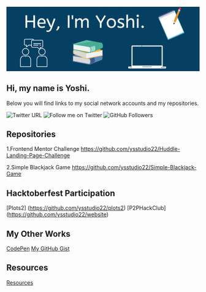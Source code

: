 ![Yoshi's GitHub Banner](./assets/Banner.png)

## Hi, my name is Yoshi.  

Below you will find links to my social network accounts and my repositories.

![Twitter URL](https://img.shields.io/twitter/url?label=Yoshi&style=social&url=https%3A%2F%2Ftwitter.com%2FYoshiCode03)
![Follow me on Twitter](https://img.shields.io/twitter/follow/yoshicode03?style=social)
![GitHub Followers](https://img.shields.io/github/followers/ysstudio22?style=social)

## Repositories

1.Frontend Mentor Challenge <https://github.com/ysstudio22/Huddle-Landing-Page-Challenge>

2.Simple Blackjack Game <https://github.com/ysstudio22/Simple-Blackjack-Game>

## Hacktoberfest Participation

[Plots2] (https://github.com/ysstudio22/plots2)
[P2PHackClub] (https://github.com/ysstudio22/website)

## My Other Works

[CodePen](https://codepen.io/ysstudio22)
[My GitHub Gist](https://gist.github.com/ysstudio22)

## Resources
[Resources](https://github.com/ysstudio22/Resources)